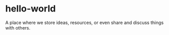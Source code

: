 # hello-world
A place where we store ideas, resources, or even share and discuss things with others.
